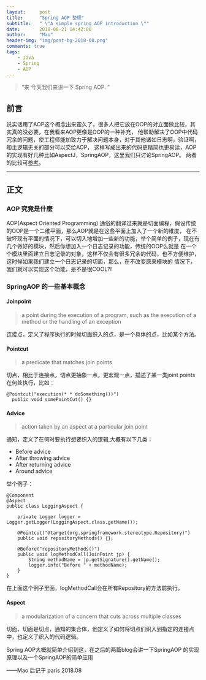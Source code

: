```yaml
---
layout:     post
title:      "Spring AOP 整理"
subtitle:   " \"A simple spring AOP introduction \""
date:       2018-08-21 14:42:00
author:     "Mao"
header-img: "img/post-bg-2018-08.png"
comments: true
tags:
    - Java
    - Spring
    - AOP
---
```


> “来 今天我们来讲一下 Spring AOP. ”


## 前言
说实话用了AOP这个概念出来蛮久了，很多人把它放在OOP的对立面做比较，其实真的没必要，在我看来AOP更像是OOP的一种补充，
他帮助解决了OOP中代码冗余的问题，使工程师能加致力于解决问题本身，对于其他诸如日志啊，验证啊，和主逻辑无关的部分可以交给AOP，
这样写成出来的代码更精简也更易读，AOP 的实现有好几种比如AspectJ，SpringAOP，这里我们只讨论SpringAOP。
两者的比较可[参考](https://www.baeldung.com/spring-aop-vs-aspectj)。

---

## 正文
### AOP 究竟是什麼
AOP(Aspect Oriented Programming) 通俗的翻译过来就是切面编程，假设传统的OOP是一个二维平面，那么AOP就是在这些平面上加入了一个新的维度，
在不破坏现有平面的情况下，可以切入地增加一些新的功能，举个简单的例子，现在有几个做好的模块，然后你想加入一个日志记录的功能，传统的OOP么就是
在一个个模块里面建立日志记录的对象，这样不仅会有很多冗余的代码，也不方便维护，这时候如果我们建立一个日志记录的切面，那么，在不改变原来模块的
情况下，我们就可以实现这个功能，是不是很COOL?!

### SpringAOP 的一些基本概念
#### Joinpoint
> a point during the execution of a program, such as the execution of a method or the handling of an exception

连接点，定义了程序执行的时候切面织入的点，是一个具体的点，比如某个方法。
#### Pointcut
> a predicate that matches join points

切点，相比于连接点，切点更抽象一点，更宏观一点，描述了某一类joint points在何处执行，比如：
```
@Pointcut("execution(* * doSomething())")
  public void somePointCut() {}
```
#### Advice
> action taken by an aspect at a particular join point

通知，定义了在何时要执行想要织入的逻辑,大概有以下几类：
* Before advice
* After throwing advice
* After returning advice
* Around advice

举个例子：
```
@Component
@Aspect
public class LoggingAspect {

    private Logger logger = Logger.getLogger(LoggingAspect.class.getName());

    @Pointcut("@target(org.springframework.stereotype.Repository)")
    public void repositoryMethods() {};

    @Before("repositoryMethods()")
    public void logMethodCall(JoinPoint jp) {
        String methodName = jp.getSignature().getName();
        logger.info("Before " + methodName);
    }
}
```
在上面这个例子里面，logMethodCall会在所有Repository的方法前执行。

#### Aspect
> a modularization of a concern that cuts across multiple classes

切面，切面是切点，通知的集合体，他定义了如何将切点们织入到指定的连接点中，也定义了织入的代码逻辑。



Spring AOP大概就简单介绍到这，在之后的两篇blog会讲一下SpringAOP 的实现原理以及一个SpringAOP的简单应用

——Mao 后记于 paris 2018.08
